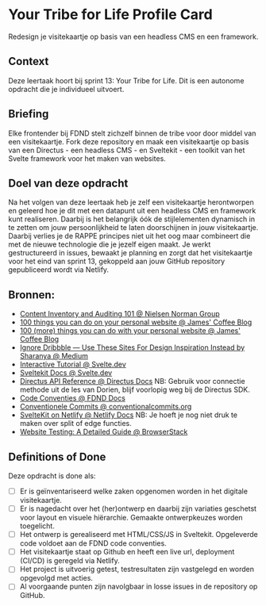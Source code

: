 # Your Tribe for Life Profile Card

Redesign je visitekaartje op basis van een headless CMS en een framework.

## Context
Deze leertaak hoort bij sprint 13: Your Tribe for Life. Dit is een autonome opdracht die je individueel uitvoert.

## Briefing
Elke frontender bij FDND stelt zichzelf binnen de tribe voor door middel van een visitekaartje. Fork deze repository en maak een visitekaartje op basis van een Directus - een headless CMS - en Sveltekit - een toolkit van het Svelte framework voor het maken van websites.

## Doel van deze opdracht
Na het volgen van deze leertaak heb je zelf een visitekaartje herontworpen en geleerd hoe je dit met een datapunt uit een headless CMS en framework kunt realiseren. Daarbij is het belangrijk óók de stijlelementen dynamisch in te zetten om jouw persoonlijkheid te laten doorschijnen in jouw visitekaartje. Daarbij verlies je de RAPPE principes niet uit het oog maar combineert die met de nieuwe technologie die je jezelf eigen maakt. Je werkt gestructureerd in issues, bewaakt je planning en zorgt dat het visitekaartje voor het eind van sprint 13, gekoppeld aan jouw GitHub repository gepubliceerd wordt via Netlify.

## Bronnen:

- [Content Inventory and Auditing 101 @ Nielsen Norman Group](https://www.nngroup.com/articles/content-audits/)
- [100 things you can do on your personal website @ James' Coffee Blog](https://jamesg.blog/2024/02/19/personal-website-ideas)
- [100 (more) things you can do with your personal website @ James' Coffee Blog](https://jamesg.blog/2024/03/10/100-more-personal-website-ideas)
- [Ignore Dribbble — Use These Sites For Design Inspiration Instead by Sharanya @ Medium](https://medium.com/design-bootcamp/ignore-dribbble-use-these-sites-for-design-inspiration-instead-65160d40cac0)
- [Interactive Tutorial @ Svelte.dev](https://svelte.dev/tutorial/kit/introducing-sveltekit)
- [Sveltekit Docs @ Svelte.dev](https://svelte.dev/docs/kit/introduction)
- [Directus API Reference @ Directus Docs](https://directus.io/docs/api) NB: Gebruik voor connectie methode uit de les van Dorien, blijf voorlopig weg bij de Directus SDK.
- [Code Conventies @ FDND Docs](https://docs.fdnd.nl/conventies.html)
- [Conventionele Commits @ conventionalcommits.org](https://www.conventionalcommits.org/nl/v1.0.0/)
- [SvelteKit on Netlify @ Netlify Docs](https://docs.netlify.com/build/frameworks/framework-setup-guides/sveltekit/) NB: Je hoeft je nog niet druk te maken over split of edge functies.
- [Website Testing: A Detailed Guide @ BrowserStack](https://www.browserstack.com/guide/how-to-perform-website-qa-testing)
 
## Definitions of Done

Deze opdracht is done als:

- [ ]  Er is geïnventariseerd welke zaken opgenomen worden in het digitale visitekaartje.
- [ ]  Er is nagedacht over het (her)ontwerp en daarbij zijn variaties geschetst voor layout en visuele hiërarchie. Gemaakte ontwerpkeuzes worden toegelicht.
- [ ]  Het ontwerp is gerealiseerd met HTML/CSS/JS in Sveltekit. Opgeleverde code voldoet aan de FDND code conventies.
- [ ]  Het visitekaartje staat op Github en heeft een live url, deployment (CI/CD) is geregeld via Netlify.
- [ ]  Het project is uitvoerig getest, testresultaten zijn vastgelegd en worden opgevolgd met acties.
- [ ]  Al voorgaande punten zijn navolgbaar in losse issues in de repository op GitHub.
